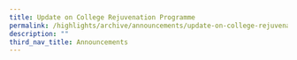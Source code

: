 ```yaml
---
title: Update on College Rejuvenation Programme
permalink: /highlights/archive/announcements/update-on-college-rejuvenation-programme/
description: ""
third_nav_title: Announcements
---
```

